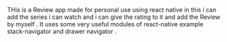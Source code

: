 THis is a Review app made for personal use using react native in this i can add the series i can watch and i can give the rating to it and add the Review by myself . It uses some very useful modules of react-native example stack-navigator and drawer navigator .
